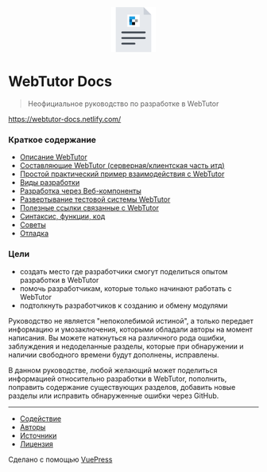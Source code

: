 <p align="center">
  <a href="http://webtutor-docs.netlify.com/" target="_blank">
    <img width="90" src="./docs/.vuepress/public/webtutor-docs-logo.png" alt="logo">
  </a>
</p>

# WebTutor Docs

> Неофициальное руководство по разработке в WebTutor

https://webtutor-docs.netlify.com/

### Краткое содержание

* [Описание WebTutor](https://webtutor-docs.netlify.com/about-webtutor/)
* [Составляющие WebTutor (серверная/клиентская часть итд)](https://webtutor-docs.netlify.com/components-of-webtutor/) 
* [Простой практический пример взаимодействия с WebTutor](https://webtutor-docs.netlify.com/some-practice/)
* [Виды разработки](https://webtutor-docs.netlify.com/three-ways/)
* [Разработка через Веб-компоненты](https://webtutor-docs.netlify.com/development-options/web-components/)
* [Развертывание тестовой системы WebTutor](https://webtutor-docs.netlify.com/test-system/)
* [Полезные ссылки связанные с WebTutor](https://webtutor-docs.netlify.com/useful-links/)
* [Синтаксис, функции, код](https://webtutor-docs.netlify.com/code/)
* [Советы](https://webtutor-docs.netlify.com/advice/)
* [Отладка](https://webtutor-docs.netlify.com/debugging/)

### Цели

* создать место где разработчики смогут поделиться опытом разработки в WebTutor
* помочь разработчикам, которые только начинают работать с WebTutor
* подтолкнуть разработчиков к созданию и обмену модулями

Руководство не является "непоколебимой истиной", а только передает информацию и умозаключения, которыми обладали авторы на момент написания. Вы можете наткнуться на различного рода ошибки, заблуждения и недоделанные разделы, которые при обнаружении и наличии свободного времени будут дополнены, исправлены.

В данном руководстве, любой желающий может поделиться информацией относительно разработки в WebTutor, пополнить, поправить содержание существующих разделов, добавить новые разделы или исправить обнаруженные ошибки через GitHub.

***

* [Содействие](https://github.com/maksimyurkov/webtutor-docs/blob/master/CONTRIBUTING.md)
* [Авторы](https://github.com/maksimyurkov/webtutor-docs/blob/master/CONTRIBUTORS.md)
* [Источники](https://github.com/maksimyurkov/webtutor-docs/blob/master/SOURCES.md)
* [Лицензия](https://github.com/maksimyurkov/webtutor-docs/blob/master/LICENSE)

Сделано с помощью [VuePress](https://vuepress.vuejs.org/)
